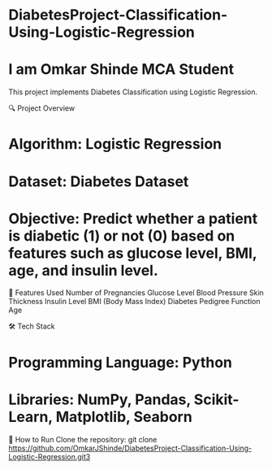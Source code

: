# DiabetesProject-Classification-Using-Logistic-Regression
# I am Omkar Shinde MCA Student
This project implements Diabetes Classification using Logistic Regression. 

🔍 Project Overview
# Algorithm: Logistic Regression
# Dataset:  Diabetes Dataset
# Objective: Predict whether a patient is diabetic (1) or not (0) based on features such as glucose level, BMI, age, and insulin level.

📌 Features Used
Number of Pregnancies
Glucose Level
Blood Pressure
Skin Thickness
Insulin Level
BMI (Body Mass Index)
Diabetes Pedigree Function
Age

🛠️ Tech Stack
# Programming Language: Python
# Libraries: NumPy, Pandas, Scikit-Learn, Matplotlib, Seaborn

🚀 How to Run
Clone the repository: 
git clone https://github.com/OmkarJShinde/DiabetesProject-Classification-Using-Logistic-Regression.git3



